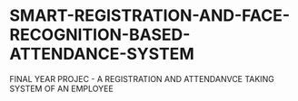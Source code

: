 # SMART-REGISTRATION-AND-FACE-RECOGNITION-BASED-ATTENDANCE-SYSTEM
FINAL YEAR PROJEC - A REGISTRATION AND ATTENDANVCE TAKING SYSTEM OF AN EMPLOYEE
